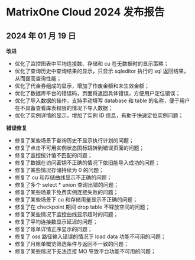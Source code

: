 # **MatrixOne Cloud 2024 发布报告**

## 2024 年 01 月 19 日

**改进**

- 优化了监控图表中平均连接数、存储和 cu 在无数据时的显示策略；
- 优化了查询历史中查询结果的显示，只显示 sqleditor 执行的 sql 返回结果，从而提高查询性能；
- 优化了代金券组成的显示，增加了作废金额和未生效金额；
- 优化了数据库平台的错误码，页面将返回具体错误，方便用户定位错误；
- 优化了导入数据的操作，支持手动填写 database 和 table 的名称，便于用户在不具备查看库表权限的情况下导入数据；
- 优化了实例详情的显示，增加了实例 ID 信息，有助于快速定位实例问题；

**错误修复**

- 修复了某些场景下查询历史不显示执行计划的问题；
- 修复了点击不可用实例状态图标跳转到错误页面的问题；
- 修复了监控统计值不匹配的问题；
- 修复了数据在访问密钥不正确的情况下依旧能导入成功的问题；
- 修复了某些情况存储持续为 0 的问题；
- 修复了 cu 和存储曲线显示不正确的问题；
- 修复了多个 select * union 查询出错的问题；
- 修复了某些场景下免费实例连接失败的问题；
- 修复了某些场景下 cu 和存储用量显示不正确的问题；
- 修复了在 checkpoint 期间 drop table 不释放空间的问题；
- 修复了某些情况下监控曲线显示超时的问题；
- 修复了平均连接数显示延迟的问题；
- 修复了账单详情正序显示的问题；
- 修复了 oss 路径输入错误的情况下 load data 功能不可用的问题；
- 修复了月账单概览筛选条件与返回不一致的问题；
- 修复了某些情况下无法连接 MO 导致平台功能不可用的问题；